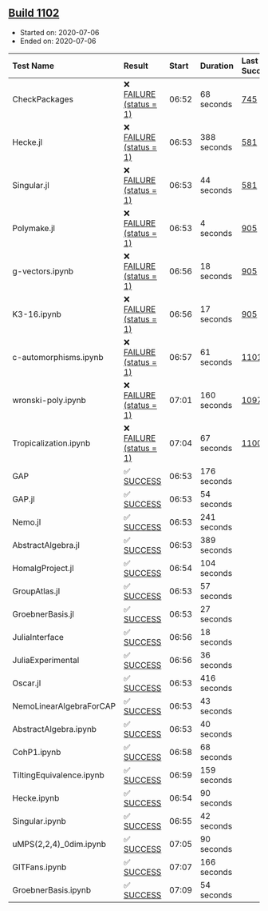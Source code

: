 ## [Build 1102](https://oscarci.mathematik.uni-kl.de/job/oscar-julia-1.4/1102/)

* Started on: 2020-07-06
* Ended on: 2020-07-06

| Test Name    | Result | Start | Duration | Last Success | First Failure |
|:-------------|:-------|:------|:---------|:-------------|:--------------|
| CheckPackages | ❌ [FAILURE (status = 1)](https://oscarci.mathematik.uni-kl.de/job/oscar-julia-1.4/1102/artifact/logs/build-1102/CheckPackages.log) | 06:52 | 68 seconds | [745](https://oscarci.mathematik.uni-kl.de/job/oscar-julia-1.4/745/) | [746](https://oscarci.mathematik.uni-kl.de/job/oscar-julia-1.4/746/) |
| Hecke.jl | ❌ [FAILURE (status = 1)](https://oscarci.mathematik.uni-kl.de/job/oscar-julia-1.4/1102/artifact/logs/build-1102/Hecke.jl.log) | 06:53 | 388 seconds | [581](https://oscarci.mathematik.uni-kl.de/job/oscar-julia-1.4/581/) | [582](https://oscarci.mathematik.uni-kl.de/job/oscar-julia-1.4/582/) |
| Singular.jl | ❌ [FAILURE (status = 1)](https://oscarci.mathematik.uni-kl.de/job/oscar-julia-1.4/1102/artifact/logs/build-1102/Singular.jl.log) | 06:53 | 44 seconds | [581](https://oscarci.mathematik.uni-kl.de/job/oscar-julia-1.4/581/) | [582](https://oscarci.mathematik.uni-kl.de/job/oscar-julia-1.4/582/) |
| Polymake.jl | ❌ [FAILURE (status = 1)](https://oscarci.mathematik.uni-kl.de/job/oscar-julia-1.4/1102/artifact/logs/build-1102/Polymake.jl.log) | 06:53 | 4 seconds | [905](https://oscarci.mathematik.uni-kl.de/job/oscar-julia-1.4/905/) | [907](https://oscarci.mathematik.uni-kl.de/job/oscar-julia-1.4/907/) |
| g-vectors.ipynb | ❌ [FAILURE (status = 1)](https://oscarci.mathematik.uni-kl.de/job/oscar-julia-1.4/1102/artifact/logs/build-1102/g-vectors.ipynb.log) | 06:56 | 18 seconds | [905](https://oscarci.mathematik.uni-kl.de/job/oscar-julia-1.4/905/) | [907](https://oscarci.mathematik.uni-kl.de/job/oscar-julia-1.4/907/) |
| K3-16.ipynb | ❌ [FAILURE (status = 1)](https://oscarci.mathematik.uni-kl.de/job/oscar-julia-1.4/1102/artifact/logs/build-1102/K3-16.ipynb.log) | 06:56 | 17 seconds | [905](https://oscarci.mathematik.uni-kl.de/job/oscar-julia-1.4/905/) | [907](https://oscarci.mathematik.uni-kl.de/job/oscar-julia-1.4/907/) |
| c-automorphisms.ipynb | ❌ [FAILURE (status = 1)](https://oscarci.mathematik.uni-kl.de/job/oscar-julia-1.4/1102/artifact/logs/build-1102/c-automorphisms.ipynb.log) | 06:57 | 61 seconds | [1101](https://oscarci.mathematik.uni-kl.de/job/oscar-julia-1.4/1101/) | [1102](https://oscarci.mathematik.uni-kl.de/job/oscar-julia-1.4/1102/) |
| wronski-poly.ipynb | ❌ [FAILURE (status = 1)](https://oscarci.mathematik.uni-kl.de/job/oscar-julia-1.4/1102/artifact/logs/build-1102/wronski-poly.ipynb.log) | 07:01 | 160 seconds | [1097](https://oscarci.mathematik.uni-kl.de/job/oscar-julia-1.4/1097/) | [1098](https://oscarci.mathematik.uni-kl.de/job/oscar-julia-1.4/1098/) |
| Tropicalization.ipynb | ❌ [FAILURE (status = 1)](https://oscarci.mathematik.uni-kl.de/job/oscar-julia-1.4/1102/artifact/logs/build-1102/Tropicalization.ipynb.log) | 07:04 | 67 seconds | [1100](https://oscarci.mathematik.uni-kl.de/job/oscar-julia-1.4/1100/) | [1101](https://oscarci.mathematik.uni-kl.de/job/oscar-julia-1.4/1101/) |
| GAP | ✅ [SUCCESS](https://oscarci.mathematik.uni-kl.de/job/oscar-julia-1.4/1102/artifact/logs/build-1102/GAP.log) | 06:53 | 176 seconds |  |  |
| GAP.jl | ✅ [SUCCESS](https://oscarci.mathematik.uni-kl.de/job/oscar-julia-1.4/1102/artifact/logs/build-1102/GAP.jl.log) | 06:53 | 54 seconds |  |  |
| Nemo.jl | ✅ [SUCCESS](https://oscarci.mathematik.uni-kl.de/job/oscar-julia-1.4/1102/artifact/logs/build-1102/Nemo.jl.log) | 06:53 | 241 seconds |  |  |
| AbstractAlgebra.jl | ✅ [SUCCESS](https://oscarci.mathematik.uni-kl.de/job/oscar-julia-1.4/1102/artifact/logs/build-1102/AbstractAlgebra.jl.log) | 06:53 | 389 seconds |  |  |
| HomalgProject.jl | ✅ [SUCCESS](https://oscarci.mathematik.uni-kl.de/job/oscar-julia-1.4/1102/artifact/logs/build-1102/HomalgProject.jl.log) | 06:54 | 104 seconds |  |  |
| GroupAtlas.jl | ✅ [SUCCESS](https://oscarci.mathematik.uni-kl.de/job/oscar-julia-1.4/1102/artifact/logs/build-1102/GroupAtlas.jl.log) | 06:53 | 57 seconds |  |  |
| GroebnerBasis.jl | ✅ [SUCCESS](https://oscarci.mathematik.uni-kl.de/job/oscar-julia-1.4/1102/artifact/logs/build-1102/GroebnerBasis.jl.log) | 06:53 | 27 seconds |  |  |
| JuliaInterface | ✅ [SUCCESS](https://oscarci.mathematik.uni-kl.de/job/oscar-julia-1.4/1102/artifact/logs/build-1102/JuliaInterface.log) | 06:56 | 18 seconds |  |  |
| JuliaExperimental | ✅ [SUCCESS](https://oscarci.mathematik.uni-kl.de/job/oscar-julia-1.4/1102/artifact/logs/build-1102/JuliaExperimental.log) | 06:56 | 36 seconds |  |  |
| Oscar.jl | ✅ [SUCCESS](https://oscarci.mathematik.uni-kl.de/job/oscar-julia-1.4/1102/artifact/logs/build-1102/Oscar.jl.log) | 06:53 | 416 seconds |  |  |
| NemoLinearAlgebraForCAP | ✅ [SUCCESS](https://oscarci.mathematik.uni-kl.de/job/oscar-julia-1.4/1102/artifact/logs/build-1102/NemoLinearAlgebraForCAP.log) | 06:53 | 43 seconds |  |  |
| AbstractAlgebra.ipynb | ✅ [SUCCESS](https://oscarci.mathematik.uni-kl.de/job/oscar-julia-1.4/1102/artifact/logs/build-1102/AbstractAlgebra.ipynb.log) | 06:53 | 40 seconds |  |  |
| CohP1.ipynb | ✅ [SUCCESS](https://oscarci.mathematik.uni-kl.de/job/oscar-julia-1.4/1102/artifact/logs/build-1102/CohP1.ipynb.log) | 06:58 | 68 seconds |  |  |
| TiltingEquivalence.ipynb | ✅ [SUCCESS](https://oscarci.mathematik.uni-kl.de/job/oscar-julia-1.4/1102/artifact/logs/build-1102/TiltingEquivalence.ipynb.log) | 06:59 | 159 seconds |  |  |
| Hecke.ipynb | ✅ [SUCCESS](https://oscarci.mathematik.uni-kl.de/job/oscar-julia-1.4/1102/artifact/logs/build-1102/Hecke.ipynb.log) | 06:54 | 90 seconds |  |  |
| Singular.ipynb | ✅ [SUCCESS](https://oscarci.mathematik.uni-kl.de/job/oscar-julia-1.4/1102/artifact/logs/build-1102/Singular.ipynb.log) | 06:55 | 42 seconds |  |  |
| uMPS(2,2,4)_0dim.ipynb | ✅ [SUCCESS](https://oscarci.mathematik.uni-kl.de/job/oscar-julia-1.4/1102/artifact/logs/build-1102/uMPS-2-2-4-_0dim.ipynb.log) | 07:05 | 90 seconds |  |  |
| GITFans.ipynb | ✅ [SUCCESS](https://oscarci.mathematik.uni-kl.de/job/oscar-julia-1.4/1102/artifact/logs/build-1102/GITFans.ipynb.log) | 07:07 | 166 seconds |  |  |
| GroebnerBasis.ipynb | ✅ [SUCCESS](https://oscarci.mathematik.uni-kl.de/job/oscar-julia-1.4/1102/artifact/logs/build-1102/GroebnerBasis.ipynb.log) | 07:09 | 54 seconds |  |  |
